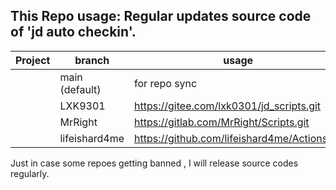 ## This Repo usage: Regular updates source code of 'jd auto checkin'.


| Project | branch           |              usage           |
| ------------ | -------------------------- | ---------------                   |
|                    | main   (default)     |              for repo sync           |
|                    | LXK9301              |             https://gitee.com/lxk0301/jd_scripts.git           |
|                    | MrRight              |             https://gitlab.com/MrRight/Scripts.git          |
|                    | lifeishard4me        |             https://github.com/lifeishard4me/Actions.git          |

Just in case some repoes getting banned , I will release source codes regularly.
